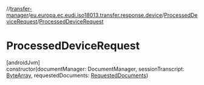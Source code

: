 //[transfer-manager](../../../index.md)/[eu.europa.ec.eudi.iso18013.transfer.response.device](../index.md)/[ProcessedDeviceRequest](index.md)/[ProcessedDeviceRequest](-processed-device-request.md)

# ProcessedDeviceRequest

[androidJvm]\
constructor(documentManager: DocumentManager, sessionTranscript: [ByteArray](https://kotlinlang.org/api/latest/jvm/stdlib/kotlin-stdlib/kotlin/-byte-array/index.html), requestedDocuments: [RequestedDocuments](../../eu.europa.ec.eudi.iso18013.transfer.response/-requested-documents/index.md))
